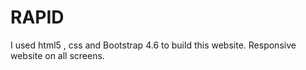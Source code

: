 # RAPID
I used html5 , css and Bootstrap 4.6 to build this website. Responsive website on all screens.
